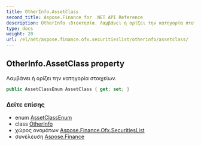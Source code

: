 ```yaml
---
title: OtherInfo.AssetClass
second_title: Aspose.Finance for .NET API Reference
description: OtherInfo ιδιοκτησία. Λαμβάνει ή ορίζει την κατηγορία στοιχείων.
type: docs
weight: 20
url: /el/net/aspose.finance.ofx.securitieslist/otherinfo/assetclass/
---
```

## OtherInfo.AssetClass property

Λαμβάνει ή ορίζει την κατηγορία στοιχείων.

```csharp
public AssetClassEnum AssetClass { get; set; }
```

### Δείτε επίσης

* enum [AssetClassEnum](../../assetclassenum/)
* class [OtherInfo](../)
* χώρος ονομάτων [Aspose.Finance.Ofx.SecuritiesList](../../otherinfo/)
* συνέλευση [Aspose.Finance](../../../)


